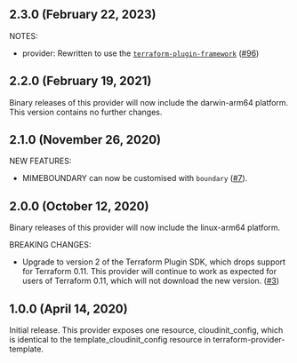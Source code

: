 ## 2.3.0 (February 22, 2023)

NOTES:

* provider: Rewritten to use the [`terraform-plugin-framework`](https://www.terraform.io/plugin/framework) ([#96](https://github.com/hashicorp/terraform-provider-cloudinit/issues/96))

## 2.2.0 (February 19, 2021)

Binary releases of this provider will now include the darwin-arm64 platform. This version contains no further changes.

## 2.1.0 (November 26, 2020)

NEW FEATURES:

* MIMEBOUNDARY can now be customised with `boundary` ([#7](https://github.com/hashicorp/terraform-provider-cloudinit/issues/7)).

## 2.0.0 (October 12, 2020)

Binary releases of this provider will now include the linux-arm64 platform.

BREAKING CHANGES:

* Upgrade to version 2 of the Terraform Plugin SDK, which drops support for Terraform 0.11. This provider will continue to work as expected for users of Terraform 0.11, which will not download the new version. ([#3](https://github.com/hashicorp/terraform-provider-cloudinit/issues/3))

## 1.0.0 (April 14, 2020)

Initial release. This provider exposes one resource, cloudinit_config, which is identical to the template_cloudinit_config resource in terraform-provider-template.
